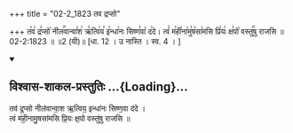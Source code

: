 +++
title = "02-2_1823 तव द्रप्सो"

+++
त꣡व꣢ द्र꣣प्सो꣡ नील꣢꣯वान्वा꣣श꣢ ऋ꣣त्वि꣢य꣣ इ꣡न्धा꣢नः सिष्ण꣣वा꣡ द꣢दे। त्वं꣢ म꣣ही꣡ना꣢मु꣣ष꣡सा꣢मसि प्रि꣣यः꣢ क्ष꣣पो꣡ वस्तु꣢꣯षु राजसि ॥ 02-2:1823 ॥ ॥2 (यी)॥ [धा. 12 । उ नास्ति । स्व. 4 । ]

<div class="js_include" newlevelforh1="2" title="विश्वास-शाकल-प्रस्तुतिः" unfilled url="/vedAH_Rk/shAkalam/saMhitA/vishvAsa-prastutiH/08/019/31_tava_drapso.md">
<details open><summary><h2>विश्वास-शाकल-प्रस्तुतिः ...{Loading}...</h2></summary>


तव॑ द्र॒प्सो नील॑वान्वा॒श ऋ॒त्विय॒ इन्धा॑नः सिष्ण॒वा द॑दे ।  
त्वं म॑ही॒नामु॒षसा॑मसि प्रि॒यः क्ष॒पो वस्तु॑षु राजसि ॥

</details>
</div>
